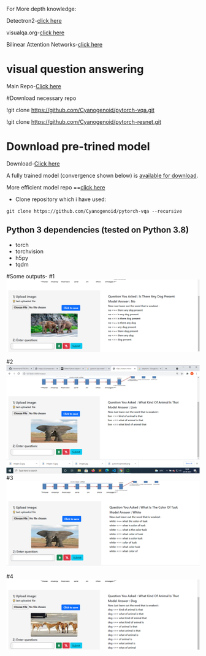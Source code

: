 
For More depth knowledge:

Detectron2-[click here](https://github.com/facebookresearch/detectron2)

visualqa.org-[click here](http://vqa.cloudcv.org/)

Bilinear Attention Networks-[click here](https://github.com/Cyanogenoid/vqa-counting)

# visual question answering

Main Repo-[Click here](https://github.com/Cyanogenoid)

#Download necessary repo

!git clone https://github.com/Cyanogenoid/pytorch-vqa.git

!git clone https://github.com/Cyanogenoid/pytorch-resnet.git

# Download pre-trined model
Download-[Click here](https://github.com/Cyanogenoid/pytorch-vqa/releases/download/v1.0/2017-08-04_00.55.19.pth)

A fully trained model (convergence shown below) is [available for download][5].

More efficient model repo ==[click here](https://github.com/Cyanogenoid/vqa-counting) 


- Clone repository which i have used:
```
git clone https://github.com/Cyanogenoid/pytorch-vqa --recursive
```

## Python 3 dependencies (tested on Python 3.8)

- torch
- torchvision
- h5py
- tqdm

#Some outputs-
#1
![Alt text](https://github.com/vikrantmane7781/pytorchResnetVQA/blob/main/static/Screenshot%20(15).png?raw=true "Optional Title")

#2
![Alt text](https://github.com/vikrantmane7781/pytorchResnetVQA/blob/main/static/Screenshot%20(16).png?raw=true "Optional Title")
#3
![Alt text](https://github.com/vikrantmane7781/pytorchResnetVQA/blob/main/static/Screenshot%20(17).png?raw=true "Optional Title")

#4
![Alt text](https://github.com/vikrantmane7781/pytorchResnetVQA/blob/main/static/Screenshot%20(14).png?raw=true "Optional Title")

[0]: https://arxiv.org/abs/1704.03162
[1]: https://github.com/pytorch/pytorch
[2]: http://visualqa.org/
[3]: https://github.com/ruotianluo/pytorch-resnet
[4]: http://visualqa.org/vqa_v1_download.html
[5]: https://github.com/Cyanogenoid/pytorch-vqa/releases
